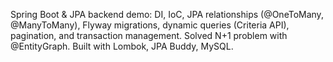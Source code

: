 Spring Boot & JPA backend demo: DI, IoC, JPA relationships (@OneToMany, @ManyToMany), Flyway migrations, dynamic queries (Criteria API), pagination, and transaction management. Solved N+1 problem with @EntityGraph. Built with Lombok, JPA Buddy, MySQL.
